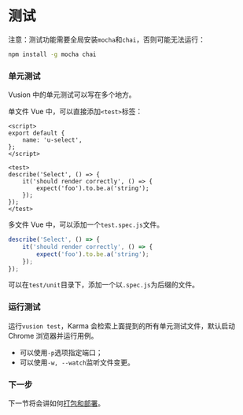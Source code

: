 # 测试

注意：测试功能需要全局安装`mocha`和`chai`，否则可能无法运行：

``` bash
npm install -g mocha chai
```

### 单元测试

Vusion 中的单元测试可以写在多个地方。

单文件 Vue 中，可以直接添加`<test>`标签：

``` xhtml
<script>
export default {
    name: 'u-select',
};
</script>

<test>
describe('Select', () => {
    it('should render correctly', () => {
        expect('foo').to.be.a('string');
    });
});
</test>
```

多文件 Vue 中，可以添加一个`test.spec.js`文件。

``` js
describe('Select', () => {
    it('should render correctly', () => {
        expect('foo').to.be.a('string');
    });
});
```

可以在`test/unit`目录下，添加一个以`.spec.js`为后缀的文件。

### 运行测试

运行`vusion test`，Karma 会检索上面提到的所有单元测试文件，默认启动 Chrome 浏览器并运行用例。

- 可以使用`-p`选项指定端口；
- 可以使用`-w, --watch`监听文件变更。

### 下一步

下一节将会讲如何[打包和部署](/guides/deployment)。
